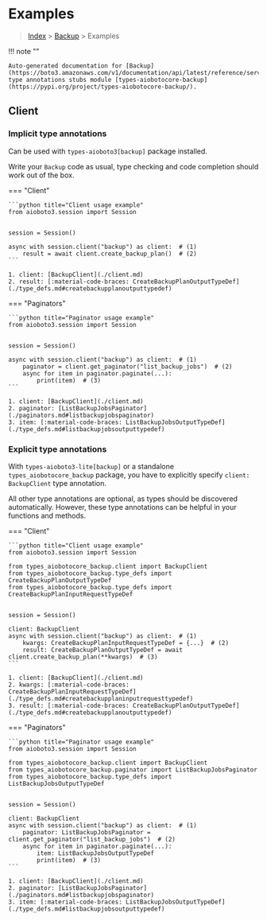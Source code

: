 # Examples

> [Index](../README.md) > [Backup](./README.md) > Examples

!!! note ""

    Auto-generated documentation for [Backup](https://boto3.amazonaws.com/v1/documentation/api/latest/reference/services/backup.html#Backup)
    type annotations stubs module [types-aiobotocore-backup](https://pypi.org/project/types-aiobotocore-backup/).

## Client

### Implicit type annotations

Can be used with `types-aioboto3[backup]` package installed.

Write your `Backup` code as usual,
type checking and code completion should work out of the box.



=== "Client"

    ```python title="Client usage example"
    from aioboto3.session import Session


    session = Session()

    async with session.client("backup") as client:  # (1)
        result = await client.create_backup_plan()  # (2)
    ```

    1. client: [BackupClient](./client.md)
    2. result: [:material-code-braces: CreateBackupPlanOutputTypeDef](./type_defs.md#createbackupplanoutputtypedef) 



=== "Paginators"

    ```python title="Paginator usage example"
    from aioboto3.session import Session


    session = Session()

    async with session.client("backup") as client:  # (1)
        paginator = client.get_paginator("list_backup_jobs")  # (2)
        async for item in paginator.paginate(...):
            print(item)  # (3)
    ```

    1. client: [BackupClient](./client.md)
    2. paginator: [ListBackupJobsPaginator](./paginators.md#listbackupjobspaginator)
    3. item: [:material-code-braces: ListBackupJobsOutputTypeDef](./type_defs.md#listbackupjobsoutputtypedef) 




### Explicit type annotations

With `types-aioboto3-lite[backup]`
or a standalone `types_aiobotocore_backup` package, you have to explicitly specify
`client: BackupClient` type annotation.

All other type annotations are optional, as types should be discovered automatically.
However, these type annotations can be helpful in your functions and methods.


=== "Client"

    ```python title="Client usage example"
    from aioboto3.session import Session

    from types_aiobotocore_backup.client import BackupClient
    from types_aiobotocore_backup.type_defs import CreateBackupPlanOutputTypeDef
    from types_aiobotocore_backup.type_defs import CreateBackupPlanInputRequestTypeDef


    session = Session()

    client: BackupClient
    async with session.client("backup") as client:  # (1)
        kwargs: CreateBackupPlanInputRequestTypeDef = {...}  # (2)
        result: CreateBackupPlanOutputTypeDef = await client.create_backup_plan(**kwargs)  # (3)
    ```

    1. client: [BackupClient](./client.md)
    2. kwargs: [:material-code-braces: CreateBackupPlanInputRequestTypeDef](./type_defs.md#createbackupplaninputrequesttypedef) 
    3. result: [:material-code-braces: CreateBackupPlanOutputTypeDef](./type_defs.md#createbackupplanoutputtypedef) 



=== "Paginators"

    ```python title="Paginator usage example"
    from aioboto3.session import Session

    from types_aiobotocore_backup.client import BackupClient
    from types_aiobotocore_backup.paginator import ListBackupJobsPaginator
    from types_aiobotocore_backup.type_defs import ListBackupJobsOutputTypeDef


    session = Session()

    client: BackupClient
    async with session.client("backup") as client:  # (1)
        paginator: ListBackupJobsPaginator = client.get_paginator("list_backup_jobs")  # (2)
        async for item in paginator.paginate(...):
            item: ListBackupJobsOutputTypeDef
            print(item)  # (3)
    ```

    1. client: [BackupClient](./client.md)
    2. paginator: [ListBackupJobsPaginator](./paginators.md#listbackupjobspaginator)
    3. item: [:material-code-braces: ListBackupJobsOutputTypeDef](./type_defs.md#listbackupjobsoutputtypedef) 




